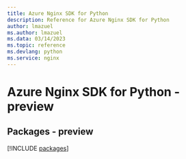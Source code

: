 ```yaml
---
title: Azure Nginx SDK for Python
description: Reference for Azure Nginx SDK for Python
author: lmazuel
ms.author: lmazuel
ms.data: 03/14/2023
ms.topic: reference
ms.devlang: python
ms.service: nginx
---
```

# Azure Nginx SDK for Python - preview
## Packages - preview
[!INCLUDE [packages](nginx-index.md)]